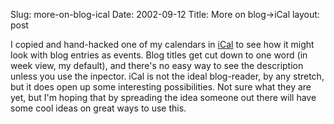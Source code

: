 Slug: more-on-blog-ical
Date: 2002-09-12
Title: More on blog->iCal
layout: post

I copied and hand-hacked one of my calendars in <a href="http://www.apple.com/ical/">iCal</a> to see how it might look with blog entries as events. Blog titles get cut down to one word (in week view, my default), and there&#39;s no easy way to see the description unless you use the inpector. iCal is not the ideal blog-reader, by any stretch, but it does open up some interesting possibilities. Not sure what they are yet, but I&#39;m hoping that by spreading the idea someone out there will have some cool ideas on great ways to use this.
